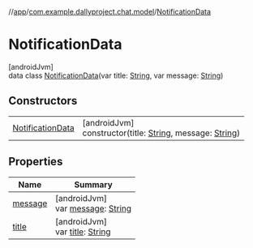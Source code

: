 //[app](../../../index.md)/[com.example.dallyproject.chat.model](../index.md)/[NotificationData](index.md)

# NotificationData

[androidJvm]\
data class [NotificationData](index.md)(var title: [String](https://kotlinlang.org/api/latest/jvm/stdlib/kotlin/-string/index.html), var message: [String](https://kotlinlang.org/api/latest/jvm/stdlib/kotlin/-string/index.html))

## Constructors

| | |
|---|---|
| [NotificationData](-notification-data.md) | [androidJvm]<br>constructor(title: [String](https://kotlinlang.org/api/latest/jvm/stdlib/kotlin/-string/index.html), message: [String](https://kotlinlang.org/api/latest/jvm/stdlib/kotlin/-string/index.html)) |

## Properties

| Name | Summary |
|---|---|
| [message](message.md) | [androidJvm]<br>var [message](message.md): [String](https://kotlinlang.org/api/latest/jvm/stdlib/kotlin/-string/index.html) |
| [title](title.md) | [androidJvm]<br>var [title](title.md): [String](https://kotlinlang.org/api/latest/jvm/stdlib/kotlin/-string/index.html) |
